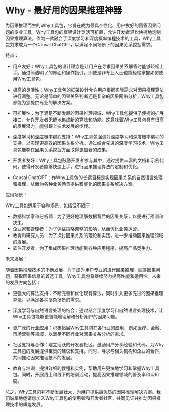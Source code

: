 # Why - 最好用的因果推理神器

[//]: # (它是一个狂野的因果推断工具包)

[//]: # (请帮我写一个工具包的介绍，以下是相关信息)

[//]: # (我们的推理工具包名字叫做 why, 他的使命是成为最用户友好的回答因果问题的专业工具，同时其框架设计具备极大的灵活性和可扩展性，)

[//]: # (便于开发者方便快捷的定制因果推理算法。最终成为一个 Causal chatGPT。)

[//]: # (我们的推理工具包名字叫做 why, 他的使命是成为最用户友好的回答因果问题的专业工具，同时其框架设计具备极大的灵活性和可扩展性，便于开发者方便快捷的定制因果推理算法。强调对深度学习/深度概率编程的支持。强调最终希望成为一个 Causal chatGPT。)

[//]: # (强调对深度学习/深度概率编程的支持)

为因果推理而生的Why工具包，它旨在成为最具个性化、用户友好的回答因果问题的专业工具。Why工具包的框架设计灵活可扩展，允许开发者轻松快捷地定制因果推理算法。作为一款融合了深度学习和深度概率编程技术的工具，Why工具包力求成为一个Causal ChatGPT，以满足不同场景下的因果关系挖掘需求。

特点：

- 用户友好：Why工具包的设计理念是让用户在寻求因果关系解答时能够轻松上手。通过简洁明了的界面和操作指引，即使是非专业人士也能轻松掌握如何使用Why工具包。

- 极高的灵活性：Why工具包的框架设计允许用户根据实际需求对因果推理算法进行调整。无论是简单的因果关系判断还是复杂的因果网络分析，Why工具包都能为您提供专业的解决方案。

- 可扩展性：为了满足不断发展的因果推理领域，Why工具包提供了便捷的扩展接口，允许开发者无缝地集成新的算法和功能。这意味着Why工具包具有很高的发展潜力，能够跟上技术发展的步伐。

- 深度学习和深度概率编程支持：Why工具包强调对深度学习和深度概率编程的支持，以实现更高效的因果关系分析。通过结合先进的深度学习技术，Why工具包能够在因果关系挖掘方面取得更显著的成果。

- 开发者友好：Why工具包鼓励开发者参与其中，通过提供丰富的文档和示例代码，使得开发者能够快速上手，进行因果推理算法的定制和优化。

- Causal ChatGPT：作Why工具包的长远目标是实现因果关系的自然语言处理和推理，从而为各种业务场景提供智能化的因果关系解决方案。

应用场景：

Why工具包适用于各种场景，包括但不限于：

- 数据科学家和分析师：为了更好地理解数据背后的因果关系，以便进行预测和决策。
- 企业家和管理者：为了评估策略调整的影响，从而优化业务运营。
- 教育和研究人员：为了探讨因果关系的理论和实践，进一步推动因果推理领域的发展。
- 软件开发者：为了集成因果推理功能到各种应用程序，提高产品竞争力。

未来发展：

随着因果推理技术的不断发展，为了成为用户专业的进行因果推理，回答因果问题，获取因果信息的首选工具，Why工具包将继续努力提高性能和适用性。未来的发展方向包括：

- 更强大的算法支持：不断完善和优化现有算法，同时引入更多先进的因果推理算法，以满足各种复杂场景的需求。

- 深度学习与自然语言处理的结合：通过结合深度学习和自然语言处理技术，让Why工具包能够更智能地理解和分析用户的因果问题。

- 更广泛的行业应用：积极拓展Why工具包在各行业的应用，例如医疗、金融、市场营销等领域，以满足不同行业对因果关系分析的需求。

- 社区支持与合作：建立活跃的开发者社区，鼓励用户分享经验和代码，为Why工具包的发展提供宝贵的建议和支持。同时，寻求与相关机构和企业的合作，共同推动因果推理技术的发展。

- 教育与培训：提供详细的教程和实例，帮助用户更快地学习和掌握Why工具包。同时，开展线上和线下的培训活动，提高因果推理领域的普及率和认知度。

总之，Why工具包将不断发展壮大，为用户提供最优质的因果推理解决方案。我们诚挚地邀请您加入Why工具包的使用者和开发者社区，共同见证并推动因果推理技术的辉煌发展。